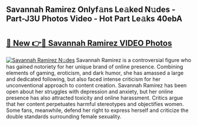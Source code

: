 ## Savannah Ramirez Onlyf𝚊ns Le𝚊ked N𝚞des - Part-J3U Photos Video - Hot Part Le𝚊ks 40ebA

# <h2><a href="http://ab15921.deff.icu/?id=Savannah+Ramirez">🔗 New 👉🔴 Savannah Ramirez VIDEO Photos</a></h2>

[![Savannah Ramirez N𝚞des](https://i.imgur.com/rIISA9y.gif)](http://ab15921.deff.icu/?id=Savannah+Ramirez)
Savannah Ramirez is a controversial figure who has gained notoriety for her unique brand of online presence. Combining elements of gaming, eroticism, and dark humor, she has amassed a large and dedicated following, but also faced intense criticism for her unconventional approach to content creation. Savannah Ramirez has been open about her struggles with depression and anxiety, but her online presence has also attracted toxicity and online harassment. Critics argue that her content perpetuates harmful stereotypes and objectifies women. Some fans, meanwhile, defend her right to express herself and criticize the double standards surrounding female sexuality.
